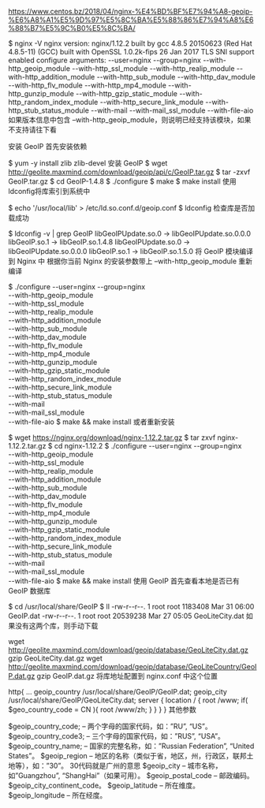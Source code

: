 https://www.centos.bz/2018/04/nginx-%E4%BD%BF%E7%94%A8-geoip-%E6%A8%A1%E5%9D%97%E5%8C%BA%E5%88%86%E7%94%A8%E6%88%B7%E5%9C%B0%E5%8C%BA/



$ nginx -V
nginx version: nginx/1.12.2
built by gcc 4.8.5 20150623 (Red Hat 4.8.5-11) (GCC)
built with OpenSSL 1.0.2k-fips  26 Jan 2017
TLS SNI support enabled
configure arguments: --user=nginx --group=nginx --with-http_geoip_module --with-http_ssl_module --with-http_realip_module --with-http_addition_module --with-http_sub_module --with-http_dav_module --with-http_flv_module --with-http_mp4_module --with-http_gunzip_module --with-http_gzip_static_module --with-http_random_index_module --with-http_secure_link_module --with-http_stub_status_module --with-mail --with-mail_ssl_module --with-file-aio
如果版本信息中包含 –with-http_geoip_module，则说明已经支持该模块，如果不支持请往下看

安装 GeoIP
首先安装依赖

$ yum -y install zlib zlib-devel
安装 GeoIP
$ wget http://geolite.maxmind.com/download/geoip/api/c/GeoIP.tar.gz
$ tar -zxvf GeoIP.tar.gz
$ cd GeoIP-1.4.8
$ ./configure
$ make
$ make install
使用ldconfig将库索引到系统中

$ echo '/usr/local/lib' > /etc/ld.so.conf.d/geoip.conf
$ ldconfig
检查库是否加载成功

$ ldconfig -v | grep GeoIP
libGeoIPUpdate.so.0 -> libGeoIPUpdate.so.0.0.0
libGeoIP.so.1 -> libGeoIP.so.1.4.8
libGeoIPUpdate.so.0 -> libGeoIPUpdate.so.0.0.0
libGeoIP.so.1 -> libGeoIP.so.1.5.0
将 GeoIP 模块编译到 Nginx 中
根据你当前 Nginx 的安装参数带上 –with-http_geoip_module 重新编译

$ ./configure --user=nginx --group=nginx \
    --with-http_geoip_module \
    --with-http_ssl_module \
    --with-http_realip_module \
    --with-http_addition_module \
    --with-http_sub_module \
    --with-http_dav_module \
    --with-http_flv_module \
    --with-http_mp4_module \
    --with-http_gunzip_module \
    --with-http_gzip_static_module \
    --with-http_random_index_module \
    --with-http_secure_link_module \
    --with-http_stub_status_module \
    --with-mail \
    --with-mail_ssl_module \
    --with-file-aio
$ make && make install
或者重新安装

$ wget https://nginx.org/download/nginx-1.12.2.tar.gz
$ tar zxvf nginx-1.12.2.tar.gz
$ cd nginx-1.12.2
$ ./configure --user=nginx --group=nginx \
    --with-http_geoip_module \
    --with-http_ssl_module \
    --with-http_realip_module \
    --with-http_addition_module \
    --with-http_sub_module \
    --with-http_dav_module \
    --with-http_flv_module \
    --with-http_mp4_module \
    --with-http_gunzip_module \
    --with-http_gzip_static_module \
    --with-http_random_index_module \
    --with-http_secure_link_module \
    --with-http_stub_status_module \
    --with-mail \
    --with-mail_ssl_module \
    --with-file-aio
$ make && make install
使用 GeoIP
首先查看本地是否已有 GeoIP 数据库

$ cd /usr/local/share/GeoIP
$ ll
-rw-r--r--. 1 root root  1183408 Mar 31 06:00 GeoIP.dat
-rw-r--r--. 1 root root 20539238 Mar 27 05:05 GeoLiteCity.dat
如果没有这两个库，则手动下载

wget http://geolite.maxmind.com/download/geoip/database/GeoLiteCity.dat.gz
gzip GeoLiteCity.dat.gz
wget http://geolite.maxmind.com/download/geoip/database/GeoLiteCountry/GeoIP.dat.gz
gzip GeoIP.dat.gz
将库地址配置到 nginx.conf 中这个位置

http{
    ...
    geoip_country /usr/local/share/GeoIP/GeoIP.dat;
    geoip_city /usr/local/share/GeoIP/GeoLiteCity.dat;
    server {
        location / {
            root /www;
            if( $geo_country_code = CN ){
                root /www/zh;
            }
        }
    }
}
其他参数

$geoip_country_code; – 两个字母的国家代码，如：”RU”, “US”。
$geoip_country_code3; – 三个字母的国家代码，如：”RUS”, “USA”。
$geoip_country_name; – 国家的完整名称，如：”Russian Federation”, “United States”。
$geoip_region – 地区的名称（类似于省，地区，州，行政区，联邦土地等），如：”30”。 30代码就是广州的意思
$geoip_city – 城市名称，如”Guangzhou”, “ShangHai”（如果可用）。
$geoip_postal_code – 邮政编码。
$geoip_city_continent_code。
$geoip_latitude – 所在维度。
$geoip_longitude – 所在经度。